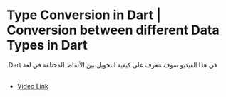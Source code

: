 # Type Conversion in Dart | Conversion between different Data Types in Dart

<span dir="rtl" align="right">
في هذا الفيديو سوف نتعرف على كيفية التحويل بين الأنماط المختلفة في لغة Dart.
</span>
<br/>
<br/>

* [Video Link](https://youtu.be/nty7IM0KOO0)
